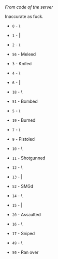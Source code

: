 *From code of the server*

Inaccurate as fuck.

- `0` - \
- `1` - |
- `2` - \
- `56` - Meleed

- `3` - Knifed

- `4` - \
- `6` - |
- `18` - \
- `51` - Bombed

- `5` - \
- `19` - Burned

- `7` - \
- `9` - Pistoled

- `10` - \
- `11` - Shotgunned

- `12` - \
- `13` - |
- `52` - SMGd

- `14` - \
- `15` - |
- `20` - Assaulted

- `16` - \
- `17` - Sniped

- `49` - \
- `50` - Ran over
